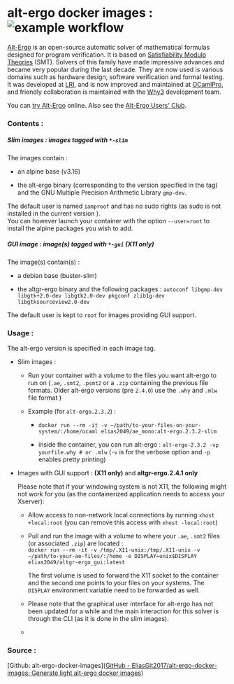 # alt-ergo docker images :  ![example workflow](https://github.com/EliasGit2017/alt-ergo-docker-images/actions/workflows/makefile.yml/badge.svg)

[Alt-Ergo](https://alt-ergo.ocamlpro.com/) is an open-source automatic solver of mathematical formulas designed for program verification. It is based on [Satisfiability Modulo Theories](https://en.wikipedia.org/wiki/Satisfiability_modulo_theories) (SMT). Solvers of this family have made impressive advances and became very popular during the last decade. They are now used is various domains such as hardware design, software verification and formal testing. It was developed at [LRI](https://www.lri.fr/), and is now improved and maintained at [OCamlPro](https://www.ocamlpro.com/), and friendly collaboration is maintained with the [Why3](http://why3.lri.fr/) development team.

You can [try Alt-Ergo](https://alt-ergo.ocamlpro.com/try.html) online. Also see the [Alt-Ergo Users' Club](https://alt-ergo.ocamlpro.com/#club).

### Contents :

##### Slim images : images tagged with `*-slim`

The images contain :

* an alpine base (v3.16)

* the alt-ergo binary (corresponding to the version specified in the tag) and the GNU Multiple Precision Arithmetic Library `gmp-dev`.

The default user is named `iamproof` and has no sudo rights (as sudo is not installed in the current version ).  
You can however launch your container with the option `--user=root` to install the alpine packages you wish to add.

##### GUI image : image(s) tagged with `*-gui` **(X11 only)**

The image(s) contain(s) :

* a debian base (buster-slim)

* the altgr-ergo binary and the following packages : `autoconf libgmp-dev libgtk+2.0-dev libgtk2.0-dev pkgconf zlib1g-dev libgtksourceview2.0-dev`

The default user is kept to `root` for images providing GUI support.

### Usage :

The alt-ergo version is specified in each image tag.

* Slim images :
  
  * Run your container with a volume to the files you want alt-ergo to run on (`.ae`, `.smt2`, `.psmt2` or a `.zip`  containing the previous file formats. Older alt-ergo versions (pre `2.4.0`) use the  `.why` and `.mlw` file format )
  
  * Example (for `alt-ergo.2.3.2`) :
    
    * `docker run --rm -it -v ~/path/to-your-files-on-your-system/:/home/ocaml elias2049/ae_mono:alt-ergo.2.3.2-slim`
    
    * inside the container, you can run alt-ergo : `alt-ergo-2.3.2 -vp yourfile.why # or .mlw`  (`-v` is for the verbose option and `-p` enables pretty printing) 

* Images with GUI support : **(X11 only)** and **altgr-ergo.2.4.1 only**
  
  Please note that if your windowing system is not X11, the following might not work for you (as the containerized application needs to access your Xserver):
  
  * Allow access to non-network local connections by running `xhost +local:root` (you can remove this access with `xhost -local:root`)
  
  * Pull and run the image with a volume to where your `.ae`, `.smt2` files (or associated `.zip`) are located :  
    `docker run --rm -it -v /tmp/.X11-unix:/tmp/.X11-unix -v ~/path/to-your-ae-files/:/home -e DISPLAY=unix$DISPLAY elias2049/altgr-ergo_gui:latest`
    
    The first volume is used to forward the X11 socket to the container and the second one points to your files on your systems. The `DISPLAY` environment variable need to be forwarded as well.
  
  * Please note that the graphical user interface for alt-ergo has not been updated for a while and the main interaction for this solver is through the CLI (as it is done in the slim images).
  
  * 

### Source :

[Github: alt-ergo-docker-images]([GitHub - EliasGit2017/alt-ergo-docker-images: Generate light alt-ergo docker images](https://github.com/EliasGit2017/alt-ergo-docker-images.git))
